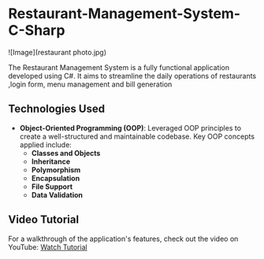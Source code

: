 # Restaurant-Management-System-C-Sharp

![Image](restaurant photo.jpg) 

The Restaurant Management System is a fully functional application developed using C#. It aims to streamline the daily operations of restaurants ,login form, menu management and bill generation 


## Technologies Used
- **Object-Oriented Programming (OOP)**: Leveraged OOP principles to create a well-structured and maintainable codebase. Key OOP concepts applied include:
  - **Classes and Objects**
  - **Inheritance**
  - **Polymorphism**
  - **Encapsulation**
  - **File Support**
  - **Data Validation**




## Video Tutorial
For a walkthrough of the application's features, check out the video on YouTube: [Watch Tutorial](https://youtu.be/W_XRq8P-vY0?si=SBU3Qt9NEaf-FENK)  <!-- Replace with your video link -->



